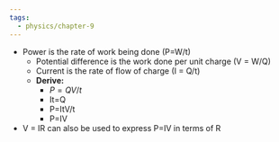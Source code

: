```yaml
---
tags:
  - physics/chapter-9
---
```

- Power is the rate of work being done (P=W/t)
	- Potential difference is the work done per unit charge (V = W/Q)
	- Current is the rate of flow of charge (I = Q/t)
	- **Derive:**
		- $P = QV/t$
		- It=Q
		- P=ItV/t
		- P=IV
- V = IR can also be used to express P=IV in terms of R